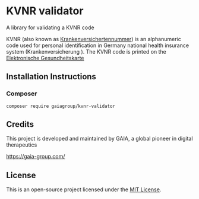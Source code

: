 # KVNR validator
A library for validating a KVNR code

KVNR (also known as [Krankenversichertennummer](https://de.wikipedia.org/wiki/Krankenversichertennummer)) is an 
alphanumeric code used for personal identification in Germany national health insurance system (Krankenversicherung
). The KVNR code is printed on the [Elektronische Gesundheitskarte](https://de.wikipedia.org/wiki/Elektronische_Gesundheitskarte)

## Installation Instructions
### Composer
```
composer require gaiagroup/kvnr-validator
```

## Credits
This project is developed and maintained by GAIA, a global pioneer in digital therapeutics

https://gaia-group.com/

## License
This is an open-source project licensed under the
[MIT License](https://github.com/gaiagroup/kvnr-validator/blob/master/LICENSE).

